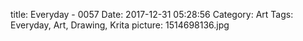 title: Everyday - 0057
Date: 2017-12-31 05:28:56
Category: Art
Tags: Everyday, Art, Drawing, Krita
picture: 1514698136.jpg
